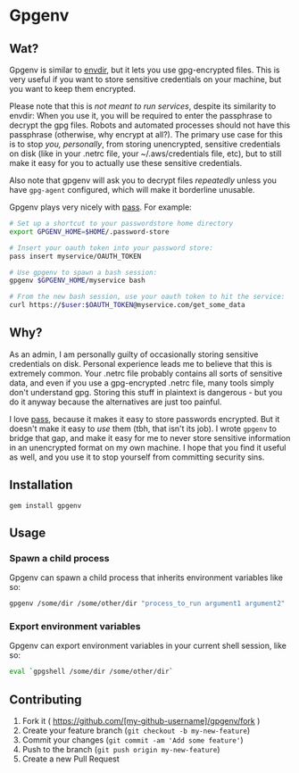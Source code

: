 # Gpgenv

## Wat?
Gpgenv is similar to [envdir](http://cr.yp.to/daemontools/envdir.html), but it lets you use gpg-encrypted 
files. This is very useful if you want to store sensitive credentials on your machine, but you want to 
keep them encrypted. 

Please note that this is *not meant to run services*, despite its similarity to 
envdir: When you use it, you will be required to enter the passphrase to decrypt the gpg files. Robots and
automated processes should not have this passphrase (otherwise, why encrypt at all?). The primary use case for this is to stop *you, personally*,
from storing unencrypted, sensitive credentials on disk (like in your .netrc file, your ~/.aws/credentials file, etc), but to still make it
easy for you to actually use these sensitive credentials.

Also note that gpgenv will ask you to decrypt files *repeatedly* unless you have `gpg-agent` configured, which will make it borderline unusable.

Gpgenv plays very nicely with [pass](http://www.passwordstore.org/). For example:

```bash
# Set up a shortcut to your passwordstore home directory
export GPGENV_HOME=$HOME/.password-store

# Insert your oauth token into your password store:
pass insert myservice/OAUTH_TOKEN

# Use gpgenv to spawn a bash session:
gpgenv $GPGENV_HOME/myservice bash

# From the new bash session, use your oauth token to hit the service:
curl https://$user:$OAUTH_TOKEN@myservice.com/get_some_data
```

## Why?
As an admin, I am personally guilty of occasionally storing sensitive credentials on disk. Personal experience leads me to believe that this is
extremely common. Your .netrc file probably contains all sorts of sensitive data, and even if you use a gpg-encrypted .netrc file, many tools
simply don't understand gpg. Storing this stuff in plaintext is dangerous - but you do it anyway because the alternatives are just too painful.

I love [pass](http://www.passwordstore.org/), because it makes it easy to store passwords encrypted. But it doesn't make it easy to *use* them
(tbh, that isn't its job). I wrote `gpgenv` to bridge that gap, and make it easy for me to never store sensitive information in an unencrypted format 
on my own machine. I hope that you find it useful as well, and you use it to stop yourself from committing security sins.

## Installation
```gem install gpgenv```

## Usage

### Spawn a child process
Gpgenv can spawn a child process that inherits environment variables like so:
```bash
gpgenv /some/dir /some/other/dir "process_to_run argument1 argument2"
```

### Export environment variables
Gpgenv can export environment variables in your current shell session, like so:
```bash
eval `gpgshell /some/dir /some/other/dir`
```

## Contributing

1. Fork it ( https://github.com/[my-github-username]/gpgenv/fork )
2. Create your feature branch (`git checkout -b my-new-feature`)
3. Commit your changes (`git commit -am 'Add some feature'`)
4. Push to the branch (`git push origin my-new-feature`)
5. Create a new Pull Request
